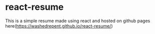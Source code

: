 # react-resume
This is a simple resume made using react and hosted on github pages here(https://washedrepent.github.io/react-resume/)

